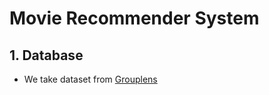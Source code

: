 # Movie Recommender System
## 1. Database

- We take dataset from [Grouplens](https://grouplens.org/datasets/movielens/)
